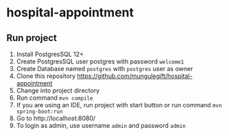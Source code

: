 # hospital-appointment

## Run project
1. Install PostgresSQL 12+
2. Create PostgresSQL user postgres with password `welcome1`
3. Create Database named `postgres` with `postgres` user as owner
4. Clone this repository https://github.com/mungulegift/hospital-appointment
5. Change into project directory
6. Run command `mvn compile`
7. If you are using an IDE, run project with start button or run command `mvn spring-boot:run`
6. Go to http://localhost:8080/
7. To login as admin, use username `admin` and password `admin`
